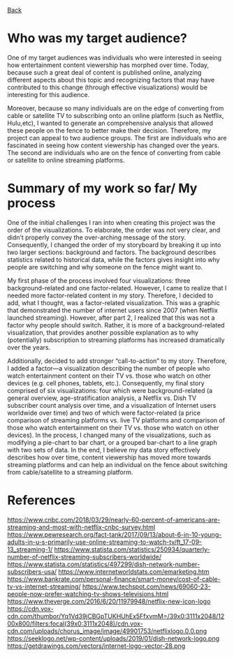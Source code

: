 [Back](https://vlahoti.github.io/lahoti_portfolio/)

# Who was my target audience?

One of my target audiences was individuals who were interested in seeing how entertainment content viewership has morphed 
over time. Today, because such a great deal of content is published online, analyzing different aspects about this topic and 
recognizing factors that may have contributed to this change (through effective visualizations) would be 
interesting for this audience. 

Moreover, because so many individuals are on the edge of converting from cable or satellite TV to subscribing onto an online
platform (such as Netflix, Hulu,etc), I wanted to generate an comprehensive analysis that allowed these people on the fence to 
better make their decision. Therefore, my project can appeal to two audience groups. The first are individuals who are 
fascinated in seeing how content viewership has changed over the years. The second are individuals who are on the fence of
converting from cable or satellite to online streaming platforms.

# Summary of my work so far/ My process

One of the initial challenges I ran into when creating this project was the order of the visualizations. To elaborate, the order was not very clear, and didn’t properly convey the over-arching message of the story. Consequently, I changed the order of my storyboard by breaking it up into two larger sections: background and factors. The background describes statistics related to historical data, while the factors gives insight into why people are switching and why someone on the fence might want to. 

My first phase of the process involved four visualizations: three background-related and one factor-related. However, I came to realize that I needed more factor-related content in my story. Therefore, I decided to add, what I thought, was a factor-related visualization. This was a graphic that demonstrated the number of internet users since 2007 (when Netflix launched streaming). However, after part 2, I realized that this was not a factor why people should switch. Rather, it is more of a background-related visualization, that provides another possible explanation as to why (potentially) subscription to streaming platforms has increased dramatically over the years.

Additionally, decided to add stronger “call-to-action” to my story. Therefore, I added a factor—a visualization describing the number of people who watch entertainment content on their TV vs. those who watch on other devices (e.g. cell phones, tablets, etc.). Consequently, my final story comprised of six visualizations: four which were background-related (a general overview, age-stratification analysis, a Netflix vs. Dish TV subscriber count analysis over time, and a visualization of Internet users worldwide over time) and two of which were factor-related (a price comparison of streaming platforms vs. live TV platforms and comparison of those who watch entertainment on their TV vs. those who watch on other devices). In the process, I changed many of the visualizations, such as modifying a pie-chart to bar chart, or a grouped bar-chart to a line graph with two sets of data. In the end, I believe my data story effectively describes how over time, content viewership has moved more towards streaming platforms and can help an individual on the fence about switching from cable/satellite to a streaming platform.

# References

https://www.cnbc.com/2018/03/29/nearly-60-percent-of-americans-are-streaming-and-most-with-netflix-cnbc-survey.html
https://www.pewresearch.org/fact-tank/2017/09/13/about-6-in-10-young-adults-in-u-s-primarily-use-online-streaming-to-watch-tv/ft_17-09-13_streaming-1/
https://www.statista.com/statistics/250934/quarterly-number-of-netflix-streaming-subscribers-worldwide/
https://www.statista.com/statistics/497299/dish-network-number-subscribers-usa/
https://www.internetworldstats.com/emarketing.htm
https://www.bankrate.com/personal-finance/smart-money/cost-of-cable-tv-vs-internet-streaming/
https://www.techspot.com/news/69060-23-people-now-prefer-watching-tv-shows-televisions.html
https://www.theverge.com/2016/6/20/11979948/netflix-new-icon-logo
https://cdn.vox-cdn.com/thumbor/Yq1Vd39jCBGpTUKHUhEx5FfxvmM=/39x0:3111x2048/1200x800/filters:focal(39x0:3111x2048)/cdn.vox-cdn.com/uploads/chorus_image/image/49901753/netflixlogo.0.0.png
https://seeklogo.net/wp-content/uploads/2019/01/dish-network-logo.png
https://getdrawings.com/vectors/internet-logo-vector-28.png



